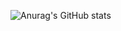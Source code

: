 ![Anurag's GitHub stats](https://github-readme-stats.vercel.app/api?username=chltmdgh522&show_icons=true&theme=radical)

